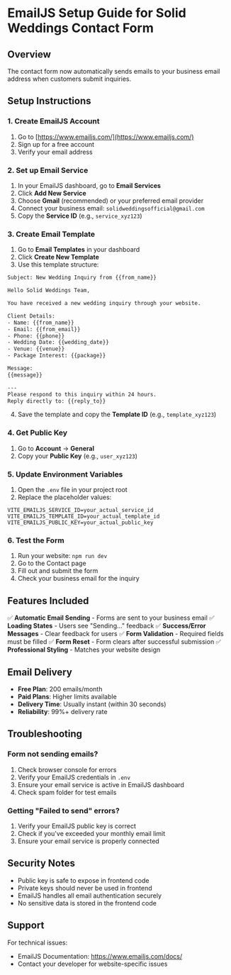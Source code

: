 # EmailJS Setup Guide for Solid Weddings Contact Form

## Overview
The contact form now automatically sends emails to your business email address when customers submit inquiries.

## Setup Instructions

### 1. Create EmailJS Account
1. Go to [https://www.emailjs.com/](https://www.emailjs.com/)
2. Sign up for a free account
3. Verify your email address

### 2. Set up Email Service
1. In your EmailJS dashboard, go to **Email Services**
2. Click **Add New Service**
3. Choose **Gmail** (recommended) or your preferred email provider
4. Connect your business email: `solidweddingsofficial@gmail.com`
5. Copy the **Service ID** (e.g., `service_xyz123`)

### 3. Create Email Template
1. Go to **Email Templates** in your dashboard
2. Click **Create New Template**
3. Use this template structure:

```html
Subject: New Wedding Inquiry from {{from_name}}

Hello Solid Weddings Team,

You have received a new wedding inquiry through your website.

Client Details:
- Name: {{from_name}}
- Email: {{from_email}}
- Phone: {{phone}}
- Wedding Date: {{wedding_date}}
- Venue: {{venue}}
- Package Interest: {{package}}

Message:
{{message}}

---
Please respond to this inquiry within 24 hours.
Reply directly to: {{reply_to}}
```

4. Save the template and copy the **Template ID** (e.g., `template_xyz123`)

### 4. Get Public Key
1. Go to **Account** → **General**
2. Copy your **Public Key** (e.g., `user_xyz123`)

### 5. Update Environment Variables
1. Open the `.env` file in your project root
2. Replace the placeholder values:

```env
VITE_EMAILJS_SERVICE_ID=your_actual_service_id
VITE_EMAILJS_TEMPLATE_ID=your_actual_template_id
VITE_EMAILJS_PUBLIC_KEY=your_actual_public_key
```

### 6. Test the Form
1. Run your website: `npm run dev`
2. Go to the Contact page
3. Fill out and submit the form
4. Check your business email for the inquiry

## Features Included

✅ **Automatic Email Sending** - Forms are sent to your business email
✅ **Loading States** - Users see "Sending..." feedback
✅ **Success/Error Messages** - Clear feedback for users
✅ **Form Validation** - Required fields must be filled
✅ **Form Reset** - Form clears after successful submission
✅ **Professional Styling** - Matches your website design

## Email Delivery
- **Free Plan**: 200 emails/month
- **Paid Plans**: Higher limits available
- **Delivery Time**: Usually instant (within 30 seconds)
- **Reliability**: 99%+ delivery rate

## Troubleshooting

### Form not sending emails?
1. Check browser console for errors
2. Verify your EmailJS credentials in `.env`
3. Ensure your email service is active in EmailJS dashboard
4. Check spam folder for test emails

### Getting "Failed to send" errors?
1. Verify your EmailJS public key is correct
2. Check if you've exceeded your monthly email limit
3. Ensure your email service is properly connected

## Security Notes
- Public key is safe to expose in frontend code
- Private keys should never be used in frontend
- EmailJS handles all email authentication securely
- No sensitive data is stored in the frontend code

## Support
For technical issues:
- EmailJS Documentation: https://www.emailjs.com/docs/
- Contact your developer for website-specific issues